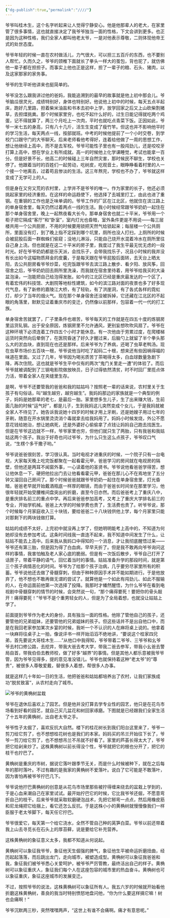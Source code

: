 ```yaml
---
{"dg-publish":true,"permalink":"////"}
---
```



爷爷叫桂木生，这个名字听起来让人觉得宁静安心。他是他那辈人的老大，在家里管了很多事情，这也就直接决定了我爷爷独当一面的性格，下文会讲到更多。也正是因为这种性格，我们全家人都叫他老太爷，一是对他表示尊敬，二则体现他帝王式的处世态度。

爷爷年轻的时候一直在农村做活儿，力气很大，可以担三五百斤的东西，也不要别人帮忙。久而久之，爷爷的颈椎下面就长了拳头一样大的茧包，背也驼了，就仿佛他一辈子都在担担子。而事实上他也正是这样，担了一辈子的粮、石头、猪肉，以及这家那家的家务事。

爷爷的生平听他讲来也挺简单的。

爷爷没怎么跟我讲过他的爸妈，我能追溯到的最早的故事就是他上初中那会儿。爷爷脑瓜很灵光，成绩特别好，身体也特别好。他说他上初中的时候，每天五点半起床，跑好几里路，担着柴米油盐和书本去初中上学，放学回家之后又上山砍柴割猪草，去担煤挑粪。那个时候家里穷，也吃不起什么好的，过生日能记得就吃两个鸡蛋，记不得就算了，两三个月吃上一次肉，平时也就吃点青菜下饭。正因如此，爷爷一米七五的身高，只有八十几斤，活生生变成了瘦竹竿。但这也并不影响他平时的学习生活，每天两点一线，按部就班。中考的时候他提前了一个小时交卷，到学校门口跟守门的大爷聊天。后来老师看他考得好，连着给他做了一周的思想工作，想让他继续上高中，而不是去军校。爷爷可能性子里也有一股闯劲儿，还是咬咬牙打算上高中，想在学业上有所成就。高一的时候他上化学课睡觉，考试也能拿一百分。但是好景不长，他高二的时候碰上三年自然灾害，那时候民不聊生，学校也关停了。他跟着当时的百姓们一起劳动，吃树皮，吃观音土，眼睁睁看着村里的人一个接一个地离去，过着苟且惨淡的生活。这三年熬完，学校也不办了，爷爷就这样变成了无学可上的人。

但是身在又穷又荒的农村里，上学并不是爷爷的唯一。作为家里的长子，他还必须挑起家里的经济重担。在这样的命运趋使下，他选择了去城里打工，由此也进了重钢。在重钢的工作也是乏味单调的。爷爷工作的厂区在江北区，他就住在滨江路上的单身宿舍里，每天仍然过着两点一线的生活。我小时候经常跟爷爷奶奶一起住在那个单身宿舍里，晚上一起熬夜看大长今。那单身宿舍也就二十平米，爷爷用一个柜子把它隔成“客厅”和“卧室”，室内灯光也昏暗，室外条件更是不用说——每三层楼共用一个公共厨房，不用的时候要用锁把天然气给锁起来；每层楼一个公共厕所，里面没有灯，到了晚上指不定踩到哪个坑里，厕所也没人打扫，上厕所的时候会被屁股后面一群蜘蛛们偷窥；没地儿淋浴，只能自己烧开水混着冷水在厕所里往自己身上浇。但也就是在这二十平米的房子里，我度过了我生平最无忧无虑的一段时光。好在爷爷奶奶都是乐天派，会找乐子，会带我找乐子，况且小时候的我并没有长出如今这幅物质拜金的皮囊，于是每天跟在爷爷屁股后面转，去天台上晒太阳，去公共厨房看爷爷炒菜，吃完饭跟爷爷去滨江路上散步、看夕阳、放风筝，回宿舍之后，爷爷奶奶回去厕所里洗澡，而我就在宿舍里待着，用爷爷给我买的大澡盆泡澡，一泡能把自己给泡得发胀。如今的江北区已经是重庆最发达的一个区了，有着宏伟的科技馆、大剧院等地标性建筑，如今的滨江路对面的夜景也多了好多现代气息，有了新修的嘉陵江大桥，有了轻轨，有了洪崖洞，有了各式各样的霓虹灯，却少了当年的烟火气。现在那个单身宿舍还没被拆掉，它还藏在江北区的不起眼的角落里，默默见证着重庆市的变迁，仍然像以前那样，包容着一代一代的打工族。

单身宿舍苦就罢了，厂子里条件也艰苦，爷爷每天的工作就是在四五十度的炼钢房里运货轧钢。出于安全原因，炼钢房里不允许通风，更别妄想吹吹风扇了。爷爷在这种环境下必须连着工作四五个小时才能休息。有一次他由于劳累过度，在爬楼梯运货时突然向后晕倒了，在医院昏迷了好久才醒过来，后脑勺上就留了半个拳头那么大的淤血块，直到现在也还是那样。后来爷爷为了养病，还喝了虫草老鸭汤。现在虫草市场价五百块一根，爷爷说他当时吃了起码二十根，想来还有些因祸得福的味道在里面。又过了几年，爷爷因为喝劣质苦丁茶喝得太多，白血球数量急剧下降，再次住院。这也就是爷爷生平中仅有的两次“鬼门关里走一遭”的体验了。而后爷爷就被调配到了三钢电影院做放映员，日子过得依然清贫，时不时回厂里揽点体力活，带着全家人在夹缝里生存。

是啊，爷爷不还要管我的爸爸和我的姑姑吗？按照老一辈的话来说，农村里关于生孩子有句俗话，叫“越生越穷，越穷越生”。我妈妈那边的家族就是一个典型的例子，妈妈是她那辈的老七，是最后一胎。家里想多生儿子，生了出来赚大钱，生前面几胎的时候“运气好”，都是儿子，生到我妈这儿突然变成个女儿，于是我妈就被全家人不待见了。她告诉我说她十四岁的时候才用上牙刷，还是她嫂子用过七年的牙刷，随意在开水锅里烫烫消个毒就拿去给我妈用了。妈妈小时候发烧，外公不愿意花钱给她治，想让她病死，还是外婆好心偷偷拿了点钱让妈妈自己跑去找医生。但是在爷爷这边就不一样，爷爷家里也穷，但他们就只生了两胎，只有我爸和我姑姑这两个孩子。我出于好奇也问过爷爷，为什么只生这么点孩子，爷爷叹口气说，“生楞个多干撒子哟。”

爷爷说爸爸很刻苦，学习很认真。当时电视才进重庆的时候，一个院子只有一台电视，大家每天晚上吃完饭都聚在一起看霍元甲，爸爸学习的房间就在电视房的隔壁，但他还是两耳不闻窗外事，一心读着他的圣贤书。爷爷说他看爸爸学得苦，想让他休息一下，硬把他拉出门去让他看看霍元甲，爸爸在那儿心不在焉地坐了五分钟又溜回自己房间了。那个时候爸爸就跟爷爷奶奶一起住在单身宿舍里，灯光昏暗，爸爸老早就开始戴酒瓶底一样厚的眼镜，而由于爸爸长时间坐在那里学习，他很年轻就开始受腰椎间盘突出的折磨，直至今日亦然。而后爸爸考上了重庆八中，是重庆排名前三的重点中学。再后来爸爸参加高考，又考上了重庆大学排名前三的专业，开始学机械。爸爸上大学的时候学费也贵了，生活费也贵了。听爷爷说，那个时候每个月家庭收入三十块钱，要给爸爸二十八块钱供他上学，每个月家里只能对那剩下的两块钱做打算。

姑姑的成绩不太好，上完初中就没再上学了，但她明明能考上高中的，不知道为何她却没有去参加考试。这条时间线我一直连不起来，我不知道中间发生了什么，让姑姑不能去上高中。后来我从我妈口中得知的一个消息，才让我彻底醒悟过来——爷爷还有第三胎，但是因为得了白血病，早早夭折了。但是我不敢再向爷爷询问这样的事情，我害怕触及老人家心底的脆弱。但是有一次饭后散步，爷爷自己打开了话匣子，带着平静的语气，回忆着当时的事情。姑姑准备升学的那段时间，就是第三个孩子病情恶化的时间。爷爷为了给那个孩子治病，几乎要穷尽家里所有的积蓄。爷爷说他还去做了骨髓穿刺，但由于种种原因手术并不能如期进行。于是他放弃了，他不想也不敢再做无谓的尝试了。就算他是一个如此有闯劲儿、如此不服输的人，在命运面前他第一次选择了投降。我那时才幡然醒悟，为什么爷爷在看到电视剧中骨髓穿刺的情节的时候，会突然说一句，“那个痛得要死！要把你的骨头敲开！痛得要死！”爷爷不是个重男轻女的人，但是为了全局着想，也就没让姑姑上学了。

前面提到爷爷作为老大的身份，具有独当一面的性格。他除了管他自己的孩子，还要管他的兄弟姐妹，还要管他的兄弟姐妹的孩子。但这些话并不是出自他口中，而是在我回老家参加某次乡宴的时候，我听一个不认识的人在麻将桌上说的。他拿着一块麻将往桌子上一拍，像说评书一样开始滔滔不绝地讲，“要说这个桂家四兄弟，首先要说大哥桂木生……”从他口中我得知，爷爷带着二爷爷、三爷爷和幺爷爷去村口修公路，去挖井，带我大爸去考大学，带我二爸去参军，带我小幺爸去警局自首，带我伯伯去教师校，做了好多“越界”的事情。但是其他人都乐意被我爷爷管，因为爷爷见得多，提的意见准没错儿。爷爷也就保持着这种“老太爷”的“尊贵”，被很多人尊敬爱戴，替很多人着想，帮很多人办事。

就是这样几十年如一日的生活，他把爸爸和姑姑都培养出了农村，让我们家族成功“脱贫致富”，从农村走向了城市。

![爷爷的黄桷树盆栽](https://prod-files-secure.s3.us-west-2.amazonaws.com/01298122-146a-4919-9d30-5bbca03111d5/ed88843b-978e-46fa-aea2-79fe8f6faa37/Untitled.png)

爷爷在退休后喜欢上了园艺。但是他并没打算去学专业性的园艺，他只是在花鸟市场看到好看的园艺，就自己买几盆花和树回家琢磨。下图就是已经跟我们全家生活了十五年的黄桷树，出自老太爷之手。

爷爷性子太倔了，喜欢反抗大自然。楼下的桂花树长到我们阳台这里来了，爷爷一剪刀给它剪了，也不想想桂花树也是我们的本家。妈妈买的吊兰开始往下长了，爷爷一剪刀给它剪了，也不想想吊兰不吊就不好看了。家里的芦荟长得太大了，爷爷把它给剁来炒了。这株黄桷树以前长得没个性，爷爷就把它的根也分开了，把它的枝干也拧巴了。

黄桷树是重庆的市树，据说它落叶跟季节无关，而是什么时候被种下，就在之后每年的那时落叶。不过有趣的是我家的黄桷树不爱落叶。说白了它可能是不敢落叶，因为害怕再被爷爷拧巴几下。

爷爷说他拧巴黄桷树的创意是从花鸟市场里那些被拧得缠来绕去的盆栽上学到的，于是心血来潮自己在家里试试。最开始拧巴它的时候，它比我爷爷还倔，不愿意弯折自己的枝干。后来爷爷就采取软磨硬泡战术，先把它掰弯一点点，然后用橡皮筋和尼龙绳把它给捆上，看它还怎么反抗。于是这株小小的黄桷树就慢慢像我们一样臣服于老太爷脚下，每天任它拧巴。

爷爷很爱它，每天第一个给它浇水，全然不管自己种的莴笋白菜。爷爷以前还带着我上山去寻觅长在石头上的厚苔藓，说是要给它补充营养。

这株黄桷树的象征意义太多，我都不知道从何说起。

黄桷树可以象征我爷爷，象征他天生倔强的脾气，象征他生平被命运折磨扭曲，经历起起落落，而后跳出龙门，走向城市，被塑造成型。黄桷树可以象征我爸爸和我，象征我们被爷爷悉心关爱呵护，被爷爷严厉管教，最终活出自己的样子。黄桷树可以象征重庆人，象征我们每个人在这座包容的城市里的热血奋斗。黄桷树也可以象征重庆，象征这座城市的发展变迁。

不过，按照爷爷的说法，这株黄桷树可以象征所有人。我五六岁的时候就开始看他折磨这株黄桷树，善良的我当时特别愤怒地盘问他，“你为什么要这样搞它嘛！树也会痛啊！”

爷爷沉默两三秒，突然嘿嘿两声，“这世上有谁不会痛啊。痛才有意思呢。”